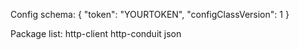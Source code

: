 Config schema:
{
    "token": "YOURTOKEN",
    "configClassVersion": 1
}

Package list:
    http-client
    http-conduit
    json